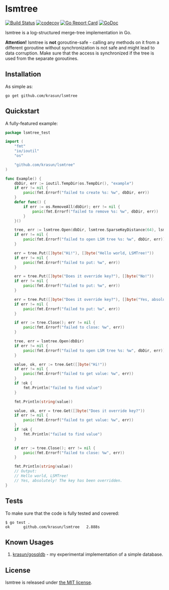 # lsmtree

[![Build Status](https://travis-ci.com/krasun/lsmtree.svg?branch=main)](https://travis-ci.com/krasun/lsmtree)
[![codecov](https://codecov.io/gh/krasun/lsmtree/branch/main/graph/badge.svg?token=8NU6LR4FQD)](https://codecov.io/gh/krasun/lsmtree)
[![Go Report Card](https://goreportcard.com/badge/github.com/krasun/lsmtree)](https://goreportcard.com/report/github.com/krasun/lsmtree)
[![GoDoc](https://godoc.org/https://godoc.org/github.com/krasun/lsmtree?status.svg)](https://godoc.org/github.com/krasun/lsmtree)

lsmtree is a log-structured merge-tree implementation in Go.

**Attention!** lsmtree is **not** goroutine-safe - calling any methods on it from a different goroutine without synchronization is not safe and might lead to data corruption.  Make sure that the access is synchronized if the tree is used from the separate goroutines.

## Installation

As simple as:

```
go get github.com/krasun/lsmtree
```

## Quickstart

A fully-featured example:

```go
package lsmtree_test

import (
	"fmt"
	"io/ioutil"
	"os"

	"github.com/krasun/lsmtree"
)

func Example() {
	dbDir, err := ioutil.TempDir(os.TempDir(), "example")
	if err != nil {
		panic(fmt.Errorf("failed to create %s: %w", dbDir, err))
	}
	defer func() {
		if err := os.RemoveAll(dbDir); err != nil {
			panic(fmt.Errorf("failed to remove %s: %w", dbDir, err))
		}
	}()

	tree, err := lsmtree.Open(dbDir, lsmtree.SparseKeyDistance(64), lsmtree.MemTableThreshold(1000000))
	if err != nil {
		panic(fmt.Errorf("failed to open LSM tree %s: %w", dbDir, err))
	}

	err = tree.Put([]byte("Hi!"), []byte("Hello world, LSMTree!"))
	if err != nil {
		panic(fmt.Errorf("failed to put: %w", err))
	}

	err = tree.Put([]byte("Does it override key?"), []byte("No!"))
	if err != nil {
		panic(fmt.Errorf("failed to put: %w", err))
	}

	err = tree.Put([]byte("Does it override key?"), []byte("Yes, absolutely! The key has been overridden."))
	if err != nil {
		panic(fmt.Errorf("failed to put: %w", err))
	}

	if err := tree.Close(); err != nil {
		panic(fmt.Errorf("failed to close: %w", err))
	}

	tree, err = lsmtree.Open(dbDir)
	if err != nil {
		panic(fmt.Errorf("failed to open LSM tree %s: %w", dbDir, err))
	}

	value, ok, err := tree.Get([]byte("Hi!"))
	if err != nil {
		panic(fmt.Errorf("failed to get value: %w", err))
	}
	if !ok {
		fmt.Println("failed to find value")
	}

	fmt.Println(string(value))

	value, ok, err = tree.Get([]byte("Does it override key?"))
	if err != nil {
		panic(fmt.Errorf("failed to get value: %w", err))
	}
	if !ok {
		fmt.Println("failed to find value")
	}

	if err := tree.Close(); err != nil {
		panic(fmt.Errorf("failed to close: %w", err))
	}

	fmt.Println(string(value))
	// Output:
	// Hello world, LSMTree!
	// Yes, absolutely! The key has been overridden.
}
```

## Tests 

To make sure that the code is fully tested and covered:

```
$ go test .
ok  	github.com/krasun/lsmtree	2.888s
```

## Known Usages 

1. [krasun/gosqldb](https://github.com/krasun/gosqldb) - my experimental implementation of a simple database.

## License 

lsmtree is released under [the MIT license](LICENSE).